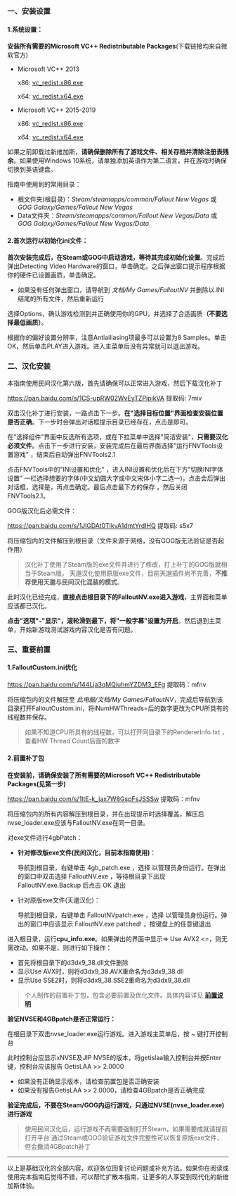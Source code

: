 <h3 >一、安装设置</h3>
<h4 >1.系统设置：</h4>
<p><strong>安装所有需要的Microsoft VC++ Redistributable Packages</strong>(下载链接均来自微软官方)</p>
<ul>
<li><p>Microsoft VC++ 2013</p>
<p>x86: <a href='https://aka.ms/highdpimfc2013x86chs'>vc_redist.x86.exe</a></p>
<p>x64: <a href='https://aka.ms/highdpimfc2013x64chs'>vc_redist.x64.exe</a></p>
</li>
<li><p>Microsoft VC++ 2015-2019 </p>
<p>x86: <a href='https://aka.ms/vs/16/release/vc_redist.x86.exe'>vc_redist.x86.exe</a></p>
<p>x64: <a href='https://aka.ms/vs/16/release/vc_redist.x64.exe'>vc_redist.x64.exe</a></p>
</li>

</ul>
<p>如果之前卸载过新维加斯，<strong>请确保删除所有了游戏文件、相关存档并清除注册表残余</strong>。如果使用Windows 10系统，请单独添加英语作为第二语言，并在游戏时确保切换到英语键盘。</p>
<p>指南中使用到的常用目录：</p>
<ul>
<li>根文件夹(根目录)：<em>Steam/steamapps/common/Fallout New Vegas</em> 或 <em>GOG Galaxy/Games/Fallout New Vegas</em></li>
<li>Data文件夹：<em>Steam/steamapps/common/Fallout New Vegas/Data</em> 或 <em>GOG Galaxy/Games/Fallout New Vegas/Data</em></li>

</ul>
<h4 >2.首次运行以初始化ini文件：</h4>
<p><strong>首次安装完成后，在Steam或GOG中启动游戏，等待其完成初始化设置</strong>。完成后弹出Detecting Video Hardware的窗口，单击确定。之后弹出窗口提示程序根据你的硬件已设置画质，单击确定。</p>
<ul>
<li>如果没有任何弹出窗口，请导航到 <em>文档/My Games/FalloutNV</em> 并删除以.INI结尾的所有文件，然后重新运行</li>

</ul>
<p>选择Options，确认游戏检测到并正确使用你的GPU，并选择了合适画质<strong>（不要选择最低画质）</strong>。</p>
<p>根据你的偏好设置分辨率，注意Antiailiasing项最多可以设置为8 Samples。单击OK，然后单击PLAY进入游戏。进入主菜单后没有异常就可以退出游戏。</p>
<h3 >二、汉化安装</h3>
<p>本指南使用民间汉化第六版，首先请确保可以正常进入游戏，然后下载汉化补丁</p>
<p><a href='https://pan.baidu.com/s/1CS-upRW02WvEyTZPipjkVA' target='_blank' class='url'>https://pan.baidu.com/s/1CS-upRW02WvEyTZPipjkVA</a> 提取码: 7miv</p>
<p>双击汉化补丁进行安装，一路点击下一步。<strong>在&quot;选择目标位置&quot;界面检查安装位置是否正确</strong>。下一步时会弹出对话框提示目录已经存在，点击是即可。</p>
<p>在&quot;选择组件&quot;界面中反选所有选项，或在下拉菜单中选择&quot;简洁安装&quot;，<strong>只需要汉化必须文件</strong>。点击下一步进行安装，安装完成后在最后界面选择&quot;运行FNVTools设置游戏&quot; ，结束后自动弹出FNVTools2.1</p>
<p>点击FNVTools中的&quot;INI设置和优化&quot; ，进入INI设置和优化后在下方&quot;切换INI字体设置&quot; 一栏选择想要的字体(中文幼圆大字或中文宋体小字二选一)，点击会后弹出对话框，选择是，再点击确定。最后点击最下方的保存 ，然后关闭 FNVTools2.1。</p>
<p>GOG版汉化后必需文件：</p>
<p><a href='https://pan.baidu.com/s/1JlGDAt0TlkvA1dmtYrdIHQ' target='_blank' class='url'>https://pan.baidu.com/s/1JlGDAt0TlkvA1dmtYrdIHQ</a> 提取码: s5x7</p>
<p>将压缩包内的文件解压到根目录（文件来源于网络，没有GOG版无法验证是否起作用）</p>
<blockquote><p>汉化补丁使用了Steam版的exe文件并进行了修改，打上补丁的GOG版就相当于Steam版。
天邈汉化使用原版exe文件，目前天邈插件尚不完善，<strong>不推荐使用天邈与民间汉化混装的模式</strong>。</p>
</blockquote>
<p>此时汉化已经完成，<strong>直接点击根目录下的FalloutNV.exe进入游戏</strong>，主界面和菜单应该都已汉化。</p>
<p><strong>点击&quot;选项&quot;-&quot;显示&quot;，滚轮滑到最下，将&quot;一般字幕&quot;设置为开启</strong>。然后退到主菜单，开始新游戏测试游戏内容汉化是否有问题。</p>
<h3 >三、重要前置</h3>
<h4 >1.FalloutCustom.ini优化</h4>
<p><a href='https://pan.baidu.com/s/144Lja3qMQiuhmYZDM3_EFg' target='_blank' class='url'>https://pan.baidu.com/s/144Lja3qMQiuhmYZDM3_EFg</a> 提取码：mfnv</p>
<p>将压缩包内的文件解压至 <em>此电脑/文档/My Games/FalloutNV</em>，完成后导航到该目录打开FalloutCustom.ini，将iNumHWThreads=后的数字更改为CPU所具有的线程数并保存。</p>
<blockquote><p>如果不知道CPU所具有的线程数，可以打开同目录下的RendererInfo.txt ，查看HW Thread Count后面的数字</p>
</blockquote>
<h4 >2.前置补丁包</h4>
<p><strong>在安装前，请确保安装了所有需要的Microsoft VC++ Redistributable Packages(见第一步)</strong></p>
<p><a href='https://pan.baidu.com/s/1ltE-k_jax7W8GspFsJSSSw' target='_blank' class='url'>https://pan.baidu.com/s/1ltE-k_jax7W8GspFsJSSSw</a> 提取码：mfnv</p>
<p>将压缩包内的所有内容解压到根目录，并在出现提示时选择覆盖，解压后nvse_loader.exe应该与FalloutNV.exe在同一目录。</p>
<p>对exe文件进行4gbPatch：</p>
<ul>
<li><p><strong>针对修改版exe文件(民间汉化，目前本指南使用)</strong>：</p>
<p>导航到根目录，右键单击 4gb_patch.exe ，选择 以管理员身份运行。在弹出的窗口中双击选择 FalloutNV.exe ，等待根目录下出现 FalloutNV.exe.Backup 后点击 OK 退出</p>
</li>
<li><p>针对原版exe文件(天邈汉化)：</p>
<p>导航到根目录，右键单击 FalloutNVpatch.exe ，选择 以管理员身份运行。弹出的窗口中应该显示 FalloutNV.exe patched! ，按键盘上的任意键退出</p>
</li>

</ul>
<p>进入根目录，运行<strong>cpu_info.exe</strong>。如果弹出的界面中显示=&gt; Use AVX2 &lt;=，则无需改动。如果不是，则进行如下操作：</p>
<ul>
<li>首先将根目录下的d3dx9_38.dll文件删除</li>
<li>显示Use AVX时，则将d3dx9_38.AVX重命名为d3dx9_38.dll</li>
<li>显示Use SSE2时，则将d3dx9_38.SSE2重命名为d3dx9_38.dll</li>

</ul>
<blockquote><p>个人制作的前置补丁包，包含必要前置及优化文件。具体内容详见 <strong><a href='https://github.com/feelbetterhua/nvguideline_cn/blob/master/mod_introduction.md' title='前置说明'>前置说明</a></strong></p>
</blockquote>
<p><strong>验证NVSE和4GBpatch是否正常运行：</strong></p>
<p>在根目录下双击nvse_loader.exe运行游戏。进入游戏主菜单后，按 ~ 键打开控制台</p>
<p>此时控制台应显示xNVSE及JIP NVSE的版本，将getislaa输入控制台并按Enter键，控制台应该报告 GetisLAA &gt;&gt; 2.0000</p>
<ul>
<li>如果没有正确显示版本，请检查前置包是否正确安装</li>
<li>如果没有报告GetisLAA &gt;&gt; 2.0000，请检查4GBpatch是否正确完成</li>

</ul>
<p><strong>验证完成后，不要在Steam/GOG内运行游戏，只通过NVSE(nvse_loader.exe)进行游戏</strong></p>
<blockquote><p>使用民间汉化后，运行游戏不再需要强制打开Steam，如果需要成就请提前打开平台
通过Steam或GOG验证游戏文件完整性可以恢复原版exe文件，但会撤消4GBpatch补丁</p>
</blockquote>
<hr />
<p>以上是基础汉化的全部内容，欢迎各位回复讨论问题或补充方法。如果你在阅读或使用完本指南后觉得不错，可以帮忙扩散本指南，让更多的人享受到现代化的新维加斯体验。</p>

